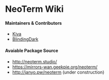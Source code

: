 # NeoTerm Wiki 

#### Maintainers & Contributors
* [Kiva](https://github.com/zt515)
* [BlindingDark](https://github.com/BlindingDark)

#### Avaiable Package Source
* http://neoterm.studio/
* https://mirrors-wan.geekpie.org/neoterm/
* http://janyo.pw/neoterm (under construction)
